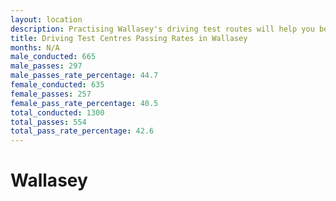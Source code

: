 ```yaml
---
layout: location
description: Practising Wallasey's driving test routes will help you become more confident in your gear-changing abilities.
title: Driving Test Centres Passing Rates in Wallasey
months: N/A
male_conducted: 665
male_passes: 297
male_passes_rate_percentage: 44.7
female_conducted: 635
female_passes: 257
female_pass_rate_percentage: 40.5
total_conducted: 1300
total_passes: 554
total_pass_rate_percentage: 42.6
---
```


# Wallasey
